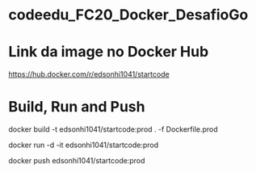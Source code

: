 # codeedu_FC20_Docker_DesafioGo

# Link da image no Docker Hub
https://hub.docker.com/r/edsonhi1041/startcode

# Build, Run and Push
docker build -t edsonhi1041/startcode:prod . -f Dockerfile.prod

docker run -d -it edsonhi1041/startcode:prod

docker push edsonhi1041/startcode:prod


